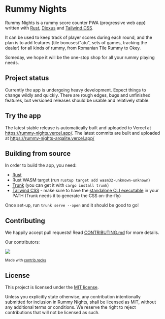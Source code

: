 # Rummy Nights
Rummy Nights is a rummy score counter PWA (progressive web app) written with [Rust], [Dioxus] and [Tailwind CSS].

[Rust]: https://www.rust-lang.org/
[Dioxus]: https://dioxuslabs.com/
[Tailwind CSS]: https://tailwindcss.com/

It can be used to keep track of player scores during each round, and the plan is to add features (tile bonuses/"atu", sets of games, tracking the dealer) for all kinds of rummy, from Romanian Tile Rummy to Okey. 

Someday, we hope it will be the one-stop shop for all your rummy playing needs.

## Project status
Currently the app is undergoing heavy development. Expect things to change wildly and quickly.
There are rough edges, bugs and unfinished features, but versioned releases should be usable and relatively stable.

## Try the app
The latest stable release is automatically built and uploaded to Vercel at https://rummy-nights.vercel.app/.
The latest commits are built and uploaded at https://rummy-nights-arqalite.vercel.app/

## Building from source
In order to build the app, you need:
- [Rust](https://www.rust-lang.org/)
- Rust WASM target (run `rustup target add wasm32-unknown-unknown`)
- [Trunk](https://trunkrs.dev/) (you can get it with `cargo install trunk`)
- [Tailwind CSS](https://tailwindcss.com/) - make sure to have the [standalone CLI executable](https://tailwindcss.com/blog/standalone-cli) in your PATH (Trunk needs it to generate the CSS on-the-fly)

Once set-up, run `trunk serve --open` and it should be good to go!

## Contributing
We happily accept pull requests!
Read [CONTRIBUTING.md](./CONTRIBUTING.md) for more details.

Our contributors:

<a href="https://github.com/arqalite/rummy-nights/graphs/contributors">
  <img src="https://contrib.rocks/image?repo=arqalite/rummy-nights" />
</a>

<sub>Made with [contrib.rocks](https://contrib.rocks)</sub>

## License
This project is licensed under the [MIT license](https://github.com/arqalite/rummy-nights/blob/main/LICENSE).

Unless you explicitly state otherwise, any contribution intentionally submitted
for inclusion in Rummy Nights, shall be licensed as MIT, without any additional
terms or conditions. We reserve the right to reject contributions that will not be licensed as such.
